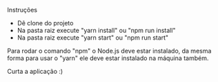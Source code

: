Instruções

- Dê clone do projeto
- Na pasta raiz execute "yarn install" ou "npm run install"
- Na pasta raiz execute "yarn start" ou "npm run start"

Para rodar o comando "npm" o Node.js deve estar instalado, da mesma forma para usar o "yarn" ele deve estar instalado na máquina também.

Curta a aplicação :)

